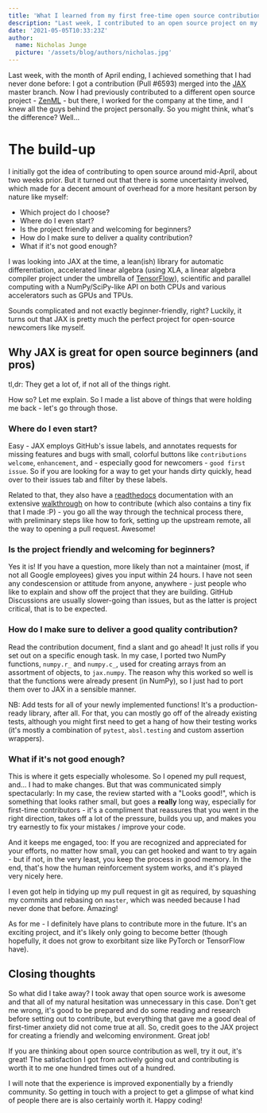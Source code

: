 ```yaml
---
title: 'What I learned from my first free-time open source contribution'
description: "Last week, I contributed to an open source project on my own time for the first time. Here's what I took away from it."
date: '2021-05-05T10:33:23Z'
author:
  name: Nicholas Junge
  picture: '/assets/blog/authors/nicholas.jpg'
---
```


Last week, with the month of April ending, I achieved something that I had never done before: I got a contribution (Pull #6593) merged into the [JAX](https://github.com/google/jax/) master branch. Now I had previously contributed to a different open source project - [ZenML](https://github.com/maiot-io/zenml) - but there, I worked for the company at the time, and I knew all the guys behind the project personally. So you might think, what's the difference? Well...

# The build-up

I initially got the idea of contributing to open source around mid-April, about two weeks prior. But it turned out that there is some uncertainty involved, which made for a decent amount of overhead for a more hesitant person by nature like myself:

* Which project do I choose?
* Where do I even start?
* Is the project friendly and welcoming for beginners?
* How do I make sure to deliver a quality contribution?
* What if it's not good enough?

I was looking into JAX at the time, a lean(ish) library for automatic differentiation, accelerated linear algebra (using XLA, a linear algebra compiler project under the umbrella of [TensorFlow](https://www.tensorflow.org/xla)), scientific and parallel computing with a NumPy/SciPy-like API on both CPUs and various accelerators such as GPUs and TPUs.

Sounds complicated and not exactly beginner-friendly, right? Luckily, it turns out that JAX is pretty much the perfect project for open-source newcomers like myself.

## Why JAX is great for open source beginners (and pros)

tl,dr: They get a lot of, if not all of the things right.

How so? Let me explain. So I made a list above of things that were holding me back - let's go through those. 

### Where do I even start?

Easy - JAX employs GitHub's issue labels, and annotates requests for missing features and bugs with small, colorful buttons like `contributions welcome`, `enhancement`, and - especially good for newcomers - `good first issue`. So if you are looking for a way to get your hands dirty quickly, head over to their issues tab and filter by these labels.

Related to that, they also have a [readthedocs](https://jax.readthedocs.io/en/latest/) documentation with an extensive [walkthrough](https://jax.readthedocs.io/en/latest/contributing.html) on how to contribute (which also contains a tiny fix that I made :P) - you go all the way through the technical process there, with preliminary steps like how to fork, setting up the upstream remote, all the way to opening a pull request. Awesome!

### Is the project friendly and welcoming for beginners?

Yes it is! If you have a question, more likely than not a maintainer (most, if not all Google employees) gives you input within 24 hours. I have not seen any condescension or attitude from anyone, anywhere - just people who like to explain and show off the project that they are building. GitHub Discussions are usually slower-going than issues, but as the latter is project critical, that is to be expected.

### How do I make sure to deliver a good quality contribution?

Read the contribution document, find a slant and go ahead! It just rolls if you set out on a specific enough task. In my case, I ported two NumPy functions, `numpy.r_` and `numpy.c_`, used for creating arrays from an assortment of objects, to `jax.numpy`. The reason why this worked so well is that the functions were already present (in NumPy), so I just had to port them over to JAX in a sensible manner.

NB: Add tests for all of your newly implemented functions! It's a production-ready library, after all. For that, you can mostly go off of the already existing tests, although you might first need to get a hang of how their testing works (it's mostly a combination of `pytest`, `absl.testing` and custom assertion wrappers).

### What if it's not good enough?

This is where it gets especially wholesome. So I opened my pull request, and... I had to make changes. But that was communicated simply spectacularly: In my case, the review started with a "Looks good!", which is something that looks rather small, but goes a **really** long way, especially for first-time contributors - it's a compliment that reassures that you went in the right direction, takes off a lot of the pressure, builds you up, and makes you try earnestly to fix your mistakes / improve your code.

And it keeps me engaged, too: If you are recognized and appreciated for your efforts, no matter how small, you can get hooked and want to try again - but if not, in the very least, you keep the process in good memory. In the end, that's how the human reinforcement system works, and it's played very nicely here.

I even got help in tidying up my pull request in git as required, by squashing my commits and rebasing on `master`, which was needed because I had never done that before. Amazing!

As for me - I definitely have plans to contribute more in the future. It's an exciting project, and it's likely only going to become better (though hopefully, it does not grow to exorbitant size like PyTorch or TensorFlow have).

## Closing thoughts

So what did I take away? I took away that open source work is awesome and that all of my natural hesitation was unnecessary in this case. Don't get me wrong, it's good to be prepared and do some reading and research before setting out to contribute, but everything that gave me a good deal of first-timer anxiety did not come true at all. So, credit goes to the JAX project for creating a friendly and welcoming environment. Great job!

If you are thinking about open source contribution as well, try it out, it's great! The satisfaction I got from actively going out and contributing is worth it to me one hundred times out of a hundred. 

I will note that the experience is improved exponentially by a friendly community. So getting in touch with a project to get a glimpse of what kind of people there are is also certainly worth it. Happy coding!